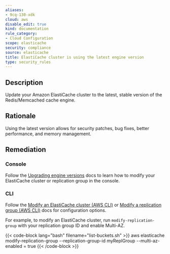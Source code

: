 ```yaml
---
aliases:
- 9cq-130-xdk
cloud: aws
disable_edit: true
kind: documentation
rule_category:
- Cloud Configuration
scope: elasticache
security: compliance
source: elasticache
title: ElastiCache cluster is using the latest engine version
type: security_rules
---
```


## Description

Update your Amazon ElastiCache cluster to the latest, stable version of the Redis/Memcached cache engine.

## Rationale

Using the latest version allows for security patches, bug fixes, better performance, and memory management.

## Remediation

### Console

Follow the [Upgrading engine versions][1] docs to learn how to modify your ElastiCache cluster or replication group in the console.

### CLI

Follow the [Modify an ElastiCache cluster (AWS CLI)][2] or [Modify a replication group (AWS CLI)][3] docs for configuration options.

For example, to modify an ElastiCache cluster, run `modify-replication-group` with your replication group ID and enable Multi-AZ.

  {{< code-block lang="bash" filename="list-buckets.sh" >}}
  aws elasticache modify-replication-group
    --replication-group-id myReplGroup
    --multi-az-enabled = true
  {{< /code-block >}}

[1]: https://docs.aws.amazon.com/AmazonElastiCache/latest/red-ug/VersionManagement.html
[2]: https://docs.aws.amazon.com/AmazonElastiCache/latest/red-ug/Clusters.Modify.html#Clusters.Modify.CLI
[3]: https://docs.aws.amazon.com/AmazonElastiCache/latest/red-ug/Replication.Modify.html#Replication.Modify.CLI
